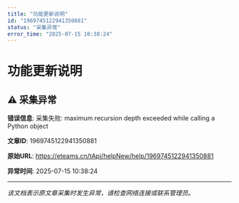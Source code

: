 ```yaml
---
title: "功能更新说明"
id: "1969745122941350881"
status: "采集异常"
error_time: "2025-07-15 10:38:24"
---
```


# 功能更新说明

## ⚠️ 采集异常

**错误信息**: 采集失败: maximum recursion depth exceeded while calling a Python object

**文章ID**: 1969745122941350881

**原始URL**: https://eteams.cn/tApi/helpNew/help/1969745122941350881

**异常时间**: 2025-07-15 10:38:24

---

*该文档表示原文章采集时发生异常，请检查网络连接或联系管理员。*
